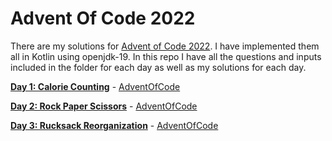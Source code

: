 # Advent Of Code 2022

There are my solutions for [Advent of Code 2022](https://adventofcode.com/2022/). I have implemented them all in Kotlin using openjdk-19. In this repo I have all the questions and inputs included in the folder for each day as well as my solutions for each day.

[**Day 1: Calorie Counting**](/src/main/kotlin/day_01/) - [AdventOfCode](https://adventofcode.com/2022/day/1)

[**Day 2: Rock Paper Scissors**](/src/main/kotlin/day_02/) - [AdventOfCode](https://adventofcode.com/2022/day/2)

[**Day 3: Rucksack Reorganization**](/src/main/kotlin/day_03/) - [AdventOfCode](https://adventofcode.com/2022/day/3)